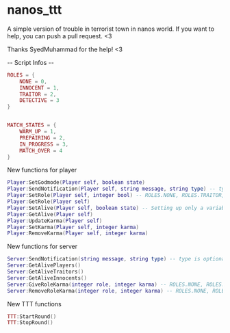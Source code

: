 # nanos_ttt

A simple version of trouble in terrorist town in nanos world.
If you want to help, you can push a pull request. <3

Thanks SyedMuhammad for the help! <3

-- Script Infos --
```LUA
ROLES = {
	NONE = 0,
	INNOCENT = 1,
	TRAITOR = 2,
	DETECTIVE = 3
}


MATCH_STATES = {
	WARM_UP = 1,
	PREPAIRING = 2,
	IN_PROGRESS = 3,
	MATCH_OVER = 4
}
```
New functions for player
```LUA
Player:SetGodmode(Player self, boolean state)
Player:SendNotification(Player self, string message, string type) -- type is optional
Player:SetRole(Player self, integer bool) -- ROLES.NONE, ROLES.TRAITOR, ROLES.INNOCENT, ROLES.DETECTIVE
Player:GetRole(Player self)
Player:SetAlive(Player self, boolean state) -- Setting up only a variable for TTT
Player:GetAlive(Player self)
Player:UpdateKarma(Player self)
Player:SetKarma(Player self, integer karma)
Player:RemoveKarma(Player self, integer karma)
```
New functions for server
```LUA
Server:SendNotification(string message, string type) -- type is optional
Server:GetAlivePlayers()
Server:GetAliveTraitors()
Server:GetAliveInnocents()
Server:GiveRoleKarma(integer role, integer karma) -- ROLES.NONE, ROLES.TRAITOR, ROLES.INNOCENT, ROLES.DETECTIVE
Server:RemoveRoleKarma(integer role, integer karma) -- ROLES.NONE, ROLES.TRAITOR, ROLES.INNOCENT, ROLES.DETECTIVE
```
New TTT functions
```LUA
TTT:StartRound()
TTT:StopRound()
```
